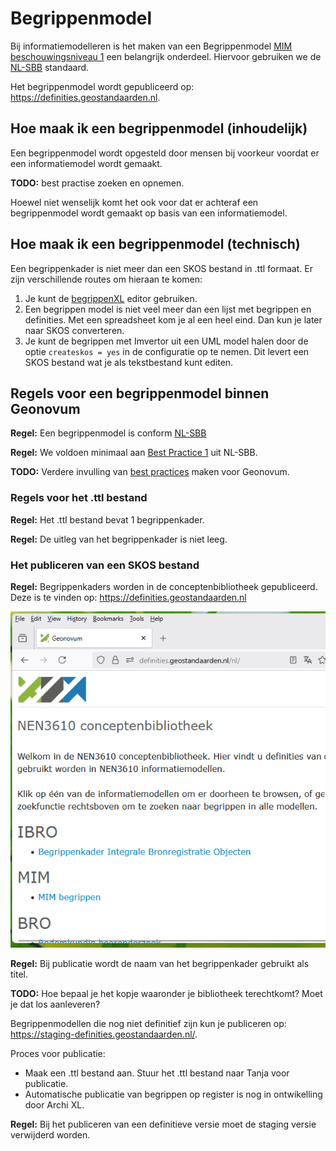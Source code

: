# Begrippenmodel

Bij informatiemodelleren is het maken van een Begrippenmodel [MIM beschouwingsniveau 1](https://docs.geostandaarden.nl/mim/mim/#beschouwingsniveau-1-model-van-begrippen) een belangrijk onderdeel. Hiervoor gebruiken we de [NL-SBB](https://docs.geostandaarden.nl/nl-sbb/nl-sbb/) standaard.

Het begrippenmodel wordt gepubliceerd op: <https://definities.geostandaarden.nl>. 

## Hoe maak ik een begrippenmodel (inhoudelijk)

Een begrippenmodel wordt opgesteld door mensen bij voorkeur voordat er een informatiemodel wordt gemaakt.

**TODO:** best practise zoeken en opnemen.

Hoewel niet wenselijk komt het ook voor dat er achteraf een begrippenmodel wordt gemaakt op basis van een informatiemodel.

## Hoe maak ik een begrippenmodel (technisch)

Een begrippenkader is niet meer dan een SKOS bestand in .ttl formaat. Er zijn verschillende routes om hieraan te komen:

1. Je kunt de [begrippenXL](BegrippenXL.md) editor gebruiken.
2. Een begrippen model is niet veel meer dan een lijst met begrippen en definities. Met een spreadsheet kom je al een heel eind. Dan kun je later naar SKOS converteren.
3. Je kunt de begrippen met Imvertor uit een UML model halen door de optie `createskos = yes` in de configuratie op te nemen. Dit levert een SKOS bestand wat je als tekstbestand kunt editen.

## Regels voor een begrippenmodel binnen Geonovum

**Regel:** Een begrippenmodel is conform [NL-SBB](https://docs.geostandaarden.nl/nl-sbb/nl-sbb/)

**Regel:** We voldoen minimaal aan [Best Practice 1](https://docs.geostandaarden.nl/nl-sbb/nl-sbb/#bp-gangbare-conventies-voor-het-beschrijven-van-termen-voorkeurstermen-alternatieve-termen-zijn) uit NL-SBB.

**TODO:** Verdere invulling van [best practices](https://docs.geostandaarden.nl/nl-sbb/nl-sbb/#H5) maken voor Geonovum.

### Regels voor het .ttl bestand

**Regel:** Het .ttl bestand bevat 1 begrippenkader.

**Regel:** De uitleg van het begrippenkader is niet leeg.

### Het publiceren van een SKOS bestand

**Regel:** Begrippenkaders worden in de conceptenbibliotheek gepubliceerd. Deze is te vinden op: <https://definities.geostandaarden.nl>

![conceptenbibliotheek](media/conceptenbibliotheek.png)

**Regel:** Bij publicatie wordt de naam van het begrippenkader gebruikt als titel.

**TODO:** Hoe bepaal je het kopje waaronder je bibliotheek terechtkomt? Moet je dat los aanleveren?

Begrippenmodellen die nog niet definitief zijn kun je publiceren op: <https://staging-definities.geostandaarden.nl/>.

Proces voor publicatie:
- Maak een .ttl bestand aan. Stuur het .ttl bestand naar Tanja voor publicatie.
- Automatische publicatie van begrippen op register is nog in ontwikelling door Archi XL.

**Regel:** Bij het publiceren van een definitieve versie moet de staging versie verwijderd worden.
